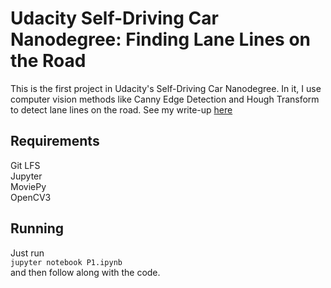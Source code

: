 # Udacity Self-Driving Car Nanodegree: Finding Lane Lines on the Road

This is the first project in Udacity's Self-Driving Car Nanodegree. In it, I use computer vision methods like Canny Edge Detection and Hough Transform to detect lane lines on the road. See my write-up [here](http://jaredj.xyz/projects/sdcnanodegree/)

## Requirements

Git LFS  
Jupyter  
MoviePy  
OpenCV3  

## Running

Just run  
`jupyter notebook P1.ipynb`  
and then follow along with the code.
